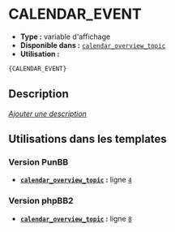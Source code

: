 # CALENDAR_EVENT
* __Type :__ variable d'affichage
* __Disponible dans :__ [`calendar_overview_topic`](../tpl/var/calendar_overview_topic.md#readme)
* __Utilisation :__

```html
{CALENDAR_EVENT}
```

## Description
[*Ajouter une description*](https://fa-tvars.appspot.com/var/CALENDAR_EVENT)

## Utilisations dans les templates

### Version PunBB
* __[`calendar_overview_topic`](../tpl/var/calendar_overview_topic.md#readme) :__ ligne [`4`](../tpl/src/punbb/calendar_overview_topic.tpl#L4)

### Version phpBB2
* __[`calendar_overview_topic`](../tpl/var/calendar_overview_topic.md#readme) :__ ligne [`8`](../tpl/src/subsilver/calendar_overview_topic.tpl#L8)